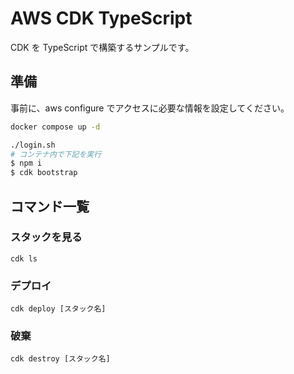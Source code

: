 # AWS CDK TypeScript

CDK を TypeScript で構築するサンプルです。

## 準備

事前に、aws configure でアクセスに必要な情報を設定してください。

```sh
docker compose up -d
```

```sh
./login.sh
# コンテナ内で下記を実行
$ npm i
$ cdk bootstrap
```

## コマンド一覧

### スタックを見る

```
cdk ls
```

### デプロイ

```
cdk deploy [スタック名]
```

### 破棄

```
cdk destroy [スタック名]
```
